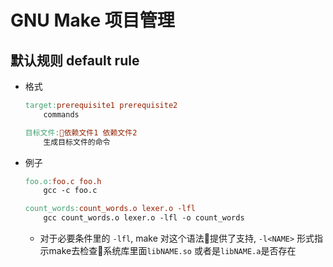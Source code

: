 # GNU Make 项目管理

## 默认规则 default rule

- 格式
    ```makefile
    target:prerequisite1 prerequisite2
        commands
    ```
    ```makefile
    目标文件:依赖文件1 依赖文件2
        生成目标文件的命令
    ```
- 例子
    ```makefile
    foo.o:foo.c foo.h
        gcc -c foo.c
    ```
    ```makefile
    count_words:count_words.o lexer.o -lfl
        gcc count_words.o lexer.o -lfl -o count_words
    ```
  - 对于必要条件里的 `-lfl`, make 对这个语法提供了支持, `-l<NAME>` 形式指示make去检查系统库里面`libNAME.so` 或者是`libNAME.a`是否存在